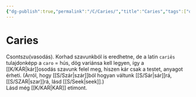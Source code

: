 ```yaml
---
{"dg-publish":true,"permalink":"/C/Caries/","title":"Caries","tags":["dg_uploaded"],"created":"2023-10-23T02:19","updated":"2023-10-25T01:09"}
---
```



# Caries

Csontszu(vasodás). Korhad szavunkból is eredhetne, de a latin `cariēs` tulajdonképp a `caro` = hús, dög variánsa kell legyen, így a [[K/KÁR\|kár]]osodás szavunk felel meg, hiszen kár csak a testet, anyagot érheti. (Arról, hogy [[S/Szár\|szár]]ból hogyan váltunk [[S/Sár\|sár]]rá, [[S/SZAR\|szar]]rá, lásd [[S/Seek\|seek]].)  
Lásd még [[K/KAR\|KAR]] etimont.  